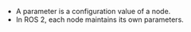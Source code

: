 - A parameter is a configuration value of a node.
- In ROS 2, each node maintains its own parameters.
